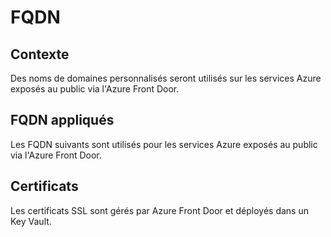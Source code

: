 <!-- Title: FQDN - Configurations -->
<!-- Parent: DAT - Document d'architecture technique -->

<!-- Macro: \!\[.*\]\((.+)\)\<\!\-\- width=(.*) \-\-\>
     Template: ac:image
     Attachment: ${1}
     Width: ${2} -->

# FQDN

<!-- Include: ac:toc -->

## Contexte
Des noms de domaines personnalisés seront utilisés sur les services Azure exposés au public via l'Azure Front Door. 

## FQDN appliqués
Les FQDN suivants sont utilisés pour les services Azure exposés au public via l'Azure Front Door.

## Certificats
Les certificats SSL sont gérés par Azure Front Door et déployés dans un Key Vault.
